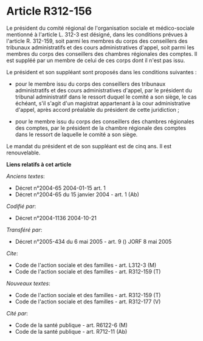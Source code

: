 # Article R312-156

Le président du comité régional de l'organisation sociale et médico-sociale mentionné à l'article L. 312-3 est désigné, dans
les conditions prévues à l'article R. 312-159, soit parmi les membres du corps des conseillers des tribunaux administratifs
et des cours administratives d'appel, soit parmi les membres du corps des conseillers des chambres régionales des comptes. Il
est suppléé par un membre de celui de ces corps dont il n'est pas issu.

Le président et son suppléant sont proposés dans les conditions suivantes :

- pour le membre issu du corps des conseillers des tribunaux administratifs et des cours administratives d'appel, par le
président du tribunal administratif dans le ressort duquel le comité a son siège, le cas échéant, s'il s'agit d'un magistrat
appartenant à la cour administrative d'appel, après accord préalable du président de cette juridiction ;

- pour le membre issu du corps des conseillers des chambres régionales des comptes, par le président de la chambre régionale
des comptes dans le ressort de laquelle le comité a son siège.

Le mandat du président et de son suppléant est de cinq ans. Il est renouvelable.

**Liens relatifs à cet article**

_Anciens textes_:

  - Décret n°2004-65 2004-01-15 art. 1
  - Décret n°2004-65 du 15 janvier 2004 - art. 1 (Ab)

_Codifié par_:

  - Décret n°2004-1136 2004-10-21

_Transféré par_:

  - Décret n°2005-434 du 6 mai 2005 - art. 9 () JORF 8 mai 2005

_Cite_:

  - Code de l'action sociale et des familles - art. L312-3 (M)
  - Code de l'action sociale et des familles - art. R312-159 (T)

_Nouveaux textes_:

  - Code de l'action sociale et des familles - art. R312-159 (T)
  - Code de l'action sociale et des familles - art. R312-177 (V)

_Cité par_:

  - Code de la santé publique - art. R6122-6 (M)
  - Code de la santé publique - art. R712-11 (Ab)
